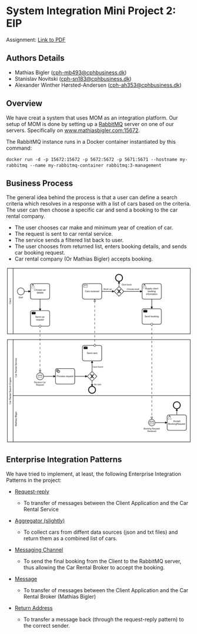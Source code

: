 # System Integration Mini Project 2: EIP

Assignment: [Link to PDF](https://github.com/datsoftlyngby/soft2019fall-si/blob/master/docs/MiniProjects/GP2.pdf)

## Authors Details
- Mathias Bigler (cph-mb493@cphbusiness.dk)
- Stanislav Novitski (cph-sn183@cphbusiness.dk) 
- Alexander Winther Hørsted-Andersen (cph-ah353@cphbusiness.dk)

## Overview

We have creat a system that uses MOM as an integration platform. Our setup of MOM is done by setting up a
[RabbitMQ](https://www.rabbitmq.com/) server on one of our servers. Specifically on www.mathiasbigler.com:15672.

The RabbitMQ instance runs in a Docker container instantiated
by this command: 
````
docker run -d -p 15672:15672 -p 5672:5672 -p 5671:5671 --hostname my-rabbitmq --name my-rabbitmq-container rabbitmq:3-management
````

## Business Process
The general idea behind the process is that a user can define a search criteria which resolves in a response with a list of cars based on the criteria. The user can then choose a specific car and send a booking to the car rental company.

* The user chooses car make and minimum year of creation of car.
* The request is sent to car rental service.
* The service sends a filtered list back to user.
* The user chooses from returned list, enters booking details, and sends car booking request.
* Car rental company (Or Mathias Bigler) accepts booking.

![Business Process Management Notation image](MiniProject2_BPMN_Diagram.png)

## Enterprise Integration Patterns

We have tried to implement, at least, the following Enterprise Integration Patterns in the project:

- [Request-reply](https://www.enterpriseintegrationpatterns.com/patterns/messaging/RequestReply.html)
    - To transfer of messages between the Client Application and the Car Rental Service

- [Aggregator (slightly)](https://www.enterpriseintegrationpatterns.com/patterns/messaging/Aggregator.html)
    - To collect cars from diffent data sources (json and txt files) and return them as a combined list of cars.

- [Messaging Channel](https://www.enterpriseintegrationpatterns.com/patterns/messaging/MessageChannel.html)
    - To send the final booking from the Client to the RabbitMQ server, thus allowing the Car Rental Broker to accept the booking.

- [Message](https://www.enterpriseintegrationpatterns.com/patterns/messaging/Message.html)
    - To transfer of messages between the Client Application and the Car Rental Broker (Mathias Bigler)

- [Return Address](https://www.enterpriseintegrationpatterns.com/patterns/messaging/ReturnAddress.html)
    - To transfer a message back (through the request-reply pattern) to the correct sender.